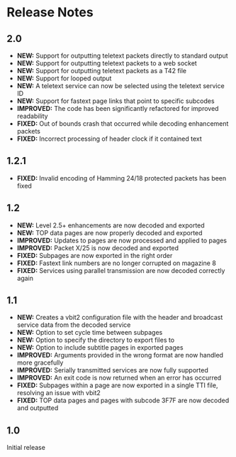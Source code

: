 Release Notes
=============

2.0
---

* **NEW:** Support for outputting teletext packets directly to standard output
* **NEW:** Support for outputting teletext packets to a web socket
* **NEW:** Support for outputting teletext packets as a T42 file
* **NEW:** Support for looped output
* **NEW:** A teletext service can now be selected using the teletext service ID
* **NEW:** Support for fastext page links that point to specific subcodes
* **IMPROVED:** The code has been significantly refactored for improved readability
* **FIXED:** Out of bounds crash that occurred while decoding enhancement packets
* **FIXED:** Incorrect processing of header clock if it contained text

1.2.1
-----

* **FIXED:** Invalid encoding of Hamming 24/18 protected packets has been fixed

1.2
---

* **NEW:** Level 2.5+ enhancements are now decoded and exported
* **NEW:** TOP data pages are now properly decoded and exported
* **IMPROVED:** Updates to pages are now processed and applied to pages
* **IMPROVED:** Packet X/25 is now decoded and exported
* **FIXED:** Subpages are now exported in the right order
* **FIXED:** Fastext link numbers are no longer corrupted on magazine 8
* **FIXED:** Services using parallel transmission are now decoded correctly again

1.1
---

* **NEW:** Creates a vbit2 configuration file with the header and broadcast service data from the decoded service
* **NEW:** Option to set cycle time between subpages
* **NEW:** Option to specify the directory to export files to
* **NEW:** Option to include subtitle pages in exported pages
* **IMPROVED:** Arguments provided in the wrong format are now handled more gracefully
* **IMPROVED:** Serially transmitted services are now fully supported
* **IMPROVED:** An exit code is now returned when an error has occurred
* **FIXED:** Subpages within a page are now exported in a single TTI file, resolving an issue with vbit2
* **FIXED:** TOP data pages and pages with subcode 3F7F are now decoded and outputted

1.0
---

Initial release
